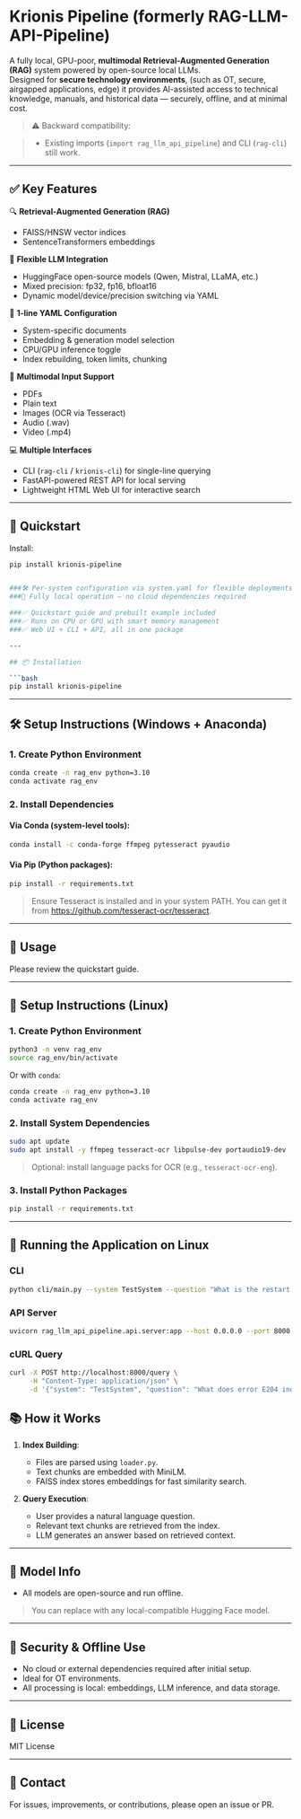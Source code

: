 # Krionis Pipeline (formerly RAG-LLM-API-Pipeline)

A fully local, GPU-poor, **multimodal Retrieval-Augmented Generation (RAG)** system powered by open-source local LLMs.  
Designed for **secure technology environments**, (such as OT, secure, airgapped applications, edge) it provides AI-assisted access to technical 
knowledge, manuals, and historical data — securely, offline, and at minimal cost.

> ⚠️ Backward compatibility:  

> - Existing imports (`import rag_llm_api_pipeline`) and CLI (`rag-cli`) still work.  

---

## ✅ Key Features

🔍 **Retrieval-Augmented Generation (RAG)**  
- FAISS/HNSW vector indices  
- SentenceTransformers embeddings  

🧠 **Flexible LLM Integration**  
- HuggingFace open-source models (Qwen, Mistral, LLaMA, etc.)  
- Mixed precision: fp32, fp16, bfloat16  
- Dynamic model/device/precision switching via YAML  

🔧 **1-line YAML Configuration**  
- System-specific documents  
- Embedding & generation model selection  
- CPU/GPU inference toggle  
- Index rebuilding, token limits, chunking  

📂 **Multimodal Input Support**  
- PDFs  
- Plain text  
- Images (OCR via Tesseract)  
- Audio (.wav)  
- Video (.mp4)  

💻 **Multiple Interfaces**  
- CLI (`rag-cli` / `krionis-cli`) for single-line querying  
- FastAPI-powered REST API for local serving  
- Lightweight HTML Web UI for interactive search  

---

## 🚀 Quickstart

Install:

```bash
pip install krionis-pipeline


###🛠️ Per-system configuration via system.yaml for flexible deployments
###🔐 Fully local operation — no cloud dependencies required

###✅ Quickstart guide and prebuilt example included
###✅ Runs on CPU or GPU with smart memory management
###✅ Web UI + CLI + API, all in one package

---

## 📦 Installation

```bash
pip install krionis-pipeline

```

---

## 🛠️ Setup Instructions (Windows + Anaconda)

### 1. Create Python Environment
```bash
conda create -n rag_env python=3.10
conda activate rag_env
```

### 2. Install Dependencies
#### Via Conda (system-level tools):
```bash
conda install -c conda-forge ffmpeg pytesseract pyaudio
```

#### Via Pip (Python packages):
```bash
pip install -r requirements.txt
```

> Ensure Tesseract is installed and in your system PATH. You can get it from https://github.com/tesseract-ocr/tesseract.

---

## 🚀 Usage

Please review the quickstart guide. 

---
## 🐧 Setup Instructions (Linux)

### 1. Create Python Environment
```bash
python3 -m venv rag_env
source rag_env/bin/activate
```

Or with `conda`:
```bash
conda create -n rag_env python=3.10
conda activate rag_env
```

### 2. Install System Dependencies
```bash
sudo apt update
sudo apt install -y ffmpeg tesseract-ocr libpulse-dev portaudio19-dev
```

> Optional: install language packs for OCR (e.g., `tesseract-ocr-eng`).

### 3. Install Python Packages
```bash
pip install -r requirements.txt
```

---

## 🔁 Running the Application on Linux

### CLI
```bash
python cli/main.py --system TestSystem --question "What is the restart sequence for this machine?"
```

### API Server
```bash
uvicorn rag_llm_api_pipeline.api.server:app --host 0.0.0.0 --port 8000
```

### cURL Query
```bash
curl -X POST http://localhost:8000/query \
     -H "Content-Type: application/json" \
     -d '{"system": "TestSystem", "question": "What does error E204 indicate?"}'
```

## 📚 How it Works

1. **Index Building**:
   - Files are parsed using `loader.py`.
   - Text chunks are embedded with MiniLM.
   - FAISS index stores embeddings for fast similarity search.

2. **Query Execution**:
   - User provides a natural language question.
   - Relevant text chunks are retrieved from the index.
   - LLM generates an answer based on retrieved context.

---

## 🧠 Model Info

- All models are open-source and run offline.

> You can replace with any local-compatible Hugging Face model.

---

## 🔐 Security & Offline Use

- No cloud or external dependencies required after initial setup.
- Ideal for OT environments.
- All processing is local: embeddings, LLM inference, and data storage.

---

## 📜 License

MIT License

---

## 📧 Contact

For issues, improvements, or contributions, please open an issue or PR.